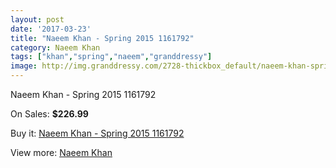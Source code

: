 ```yaml
---
layout: post
date: '2017-03-23'
title: "Naeem Khan - Spring 2015 1161792"
category: Naeem Khan
tags: ["khan","spring","naeem","granddressy"]
image: http://img.granddressy.com/2728-thickbox_default/naeem-khan-spring-2015-1161792.jpg
---
```

Naeem Khan - Spring 2015 1161792

On Sales: **$226.99**
<a href="https://www.granddressy.com/en/naeem-khan/2243-naeem-khan-spring-2015-1161792.html"><amp-img layout="responsive" width="600" height="600" src="//img.granddressy.com/2728-thickbox_default/naeem-khan-spring-2015-1161792.jpg" alt="Naeem Khan - Spring 2015 1161792 0" /></a>

Buy it: [Naeem Khan - Spring 2015 1161792](https://www.granddressy.com/en/naeem-khan/2243-naeem-khan-spring-2015-1161792.html "Naeem Khan - Spring 2015 1161792")

View more: [Naeem Khan](https://www.granddressy.com/en/102-naeem-khan "Naeem Khan")